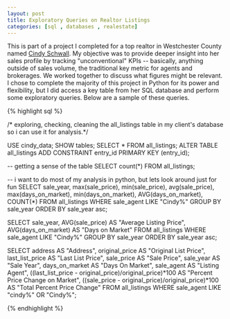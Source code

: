 ```yaml
---
layout: post
title: Exploratory Queries on Realtor Listings
categories: [sql , databases , realestate]
---
```


This is part of a project I completed for a top realtor in Westchester County named 
[Cindy Schwall](https://www.cindyschwallrealestate.com/). My objective was to provide deeper insight 
into her sales profile by tracking "unconventional" KPIs -- basically, anything outside of sales volume, 
the traditional key metric for agents and brokerages. We worked together to discuss what figures might be 
relevant. I chose to complete the majority of this project in Python for its power and flexibility, but I 
did access a key table from her SQL database and perform some exploratory queries. Below are a sample of 
these queries.
<!--more-->

{% highlight sql %}

/* exploring, checking, cleaning the all_listings table in my client's database so i can use it for analysis.*/

USE cindy_data;
SHOW tables;
SELECT * FROM all_listings;
ALTER TABLE all_listings ADD CONSTRAINT entry_id PRIMARY KEY (entry_id);

-- getting a sense of the table
SELECT count(*)
FROM all_listings;

-- i want to do most of my analysis in python, but lets look around just for fun
SELECT sale_year, 
	max(sale_price), 
        min(sale_price), 
        avg(sale_price), 
        max(days_on_market), 
        min(days_on_market), 
        AVG(days_on_market),
        COUNT(*)
FROM all_listings WHERE sale_agent LIKE "Cindy%" GROUP BY sale_year ORDER BY sale_year asc;

SELECT sale_year, 
	AVG(sale_price) AS "Average Listing Price", 
        AVG(days_on_market) AS "Days on Market" 
FROM all_listings WHERE sale_agent LIKE "Cindy%" GROUP BY sale_year ORDER BY sale_year asc;


SELECT address AS "Address", 
	original_price AS "Original List Price", 
        last_list_price AS "Last List Price",
        sale_price AS "Sale Price", 
        sale_year AS "Sale Year", 
        days_on_market AS "Days On Market", 
        sale_agent AS "Listing Agent", 
        ((last_list_price - original_price)/original_price)*100 AS "Percent Price Change on Market",
        ((sale_price - original_price)/original_price)*100 AS "Total Percent Price Change"
FROM all_listings WHERE sale_agent LIKE "cindy%" OR "Cindy%";

{% endhighlight %}
